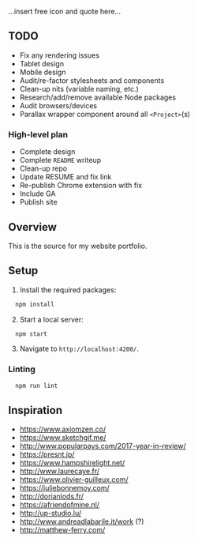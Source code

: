 ...insert free icon and quote here...

## TODO
+ Fix any rendering issues
+ Tablet design
+ Mobile design
+ Audit/re-factor stylesheets and components
+ Clean-up nits (variable naming, etc.)
+ Research/add/remove available Node packages
+ Audit browsers/devices
+ Parallax wrapper component around all `<Project>`(s)

### High-level plan
+ Complete design 
+ Complete `README` writeup
+ Clean-up repo
+ Update RESUME and fix link
+ Re-publish Chrome extension with fix
+ Include GA
+ Publish site

## Overview
This is the source for my website portfolio.

## Setup
1. Install the required packages:
```javascript
  npm install
```
2. Start a local server:
```javascript
  npm start 
```
3. Navigate to `http://localhost:4200/`.

### Linting
```javascript
  npm run lint
```

## Inspiration
+ https://www.axiomzen.co/
+ https://www.sketchgif.me/
+ http://www.popularpays.com/2017-year-in-review/
+ https://presnt.jp/
+ https://www.hampshirelight.net/
+ http://www.laurecaye.fr/
+ https://www.olivier-guilleux.com/
+ https://juliebonnemoy.com/
+ http://dorianlods.fr/
+ https://afriendofmine.nl/
+ http://up-studio.lu/
+ http://www.andreadlabarile.it/work (?)
+ http://matthew-ferry.com/
